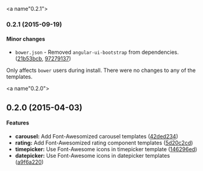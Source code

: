 <a name"0.2.1"></a>
### 0.2.1 (2015-09-19)

#### Minor changes
* `bower.json` - Removed `angular-ui-bootstrap` from dependencies. ([21b53bcb](https://github.com/maxfierke/ui-bootstrap-fontawesome/commit/21b53bcb56800acf8009e9e14b5bada5b6e31e9b), [97279137](97279137df8801e5af6f2477918bd53ba027a315))

Only affects `bower` users during install. There were no changes to any of the templates.

<a name"0.2.0"></a>
## 0.2.0 (2015-04-03)


#### Features

* **carousel:** Add Font-Awesomized carousel templates ([42ded234](https://github.com/maxfierke/ui-bootstrap-fontawesome/commit/42ded234))
* **rating:** Add Font-Awesomized rating component templates ([5d20c2cd](https://github.com/maxfierke/ui-bootstrap-fontawesome/commit/5d20c2cd))
* **timepicker:** Use Font-Awesome icons in timepicker template ([146296ed](https://github.com/maxfierke/ui-bootstrap-fontawesome/commit/146296ed))
* **datepicker:** Use Font-Awesome icons in datepicker templates ([a9f6a220](https://github.com/maxfierke/ui-bootstrap-fontawesome/commit/a9f6a220))
